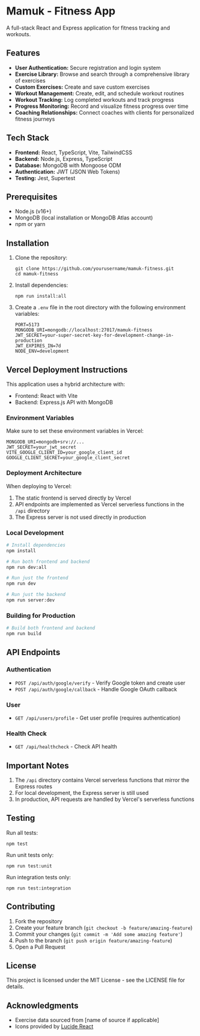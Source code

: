 # Mamuk - Fitness App

A full-stack React and Express application for fitness tracking and workouts.

## Features

- **User Authentication:** Secure registration and login system
- **Exercise Library:** Browse and search through a comprehensive library of exercises
- **Custom Exercises:** Create and save custom exercises
- **Workout Management:** Create, edit, and schedule workout routines
- **Workout Tracking:** Log completed workouts and track progress
- **Progress Monitoring:** Record and visualize fitness progress over time
- **Coaching Relationships:** Connect coaches with clients for personalized fitness journeys

## Tech Stack

- **Frontend:** React, TypeScript, Vite, TailwindCSS
- **Backend:** Node.js, Express, TypeScript
- **Database:** MongoDB with Mongoose ODM
- **Authentication:** JWT (JSON Web Tokens)
- **Testing:** Jest, Supertest

## Prerequisites

- Node.js (v16+)
- MongoDB (local installation or MongoDB Atlas account)
- npm or yarn

## Installation

1. Clone the repository:
   ```
   git clone https://github.com/yourusername/mamuk-fitness.git
   cd mamuk-fitness
   ```

2. Install dependencies:
   ```
   npm run install:all
   ```

3. Create a `.env` file in the root directory with the following environment variables:
   ```
   PORT=5173
   MONGODB_URI=mongodb://localhost:27017/mamuk-fitness
   JWT_SECRET=your-super-secret-key-for-development-change-in-production
   JWT_EXPIRES_IN=7d
   NODE_ENV=development
   ```

## Vercel Deployment Instructions

This application uses a hybrid architecture with:
- Frontend: React with Vite
- Backend: Express.js API with MongoDB

### Environment Variables

Make sure to set these environment variables in Vercel:

```
MONGODB_URI=mongodb+srv://...
JWT_SECRET=your_jwt_secret
VITE_GOOGLE_CLIENT_ID=your_google_client_id
GOOGLE_CLIENT_SECRET=your_google_client_secret
```

### Deployment Architecture

When deploying to Vercel:

1. The static frontend is served directly by Vercel
2. API endpoints are implemented as Vercel serverless functions in the `/api` directory
3. The Express server is not used directly in production

### Local Development

```bash
# Install dependencies
npm install

# Run both frontend and backend
npm run dev:all

# Run just the frontend
npm run dev

# Run just the backend
npm run server:dev
```

### Building for Production

```bash
# Build both frontend and backend
npm run build
```

## API Endpoints

### Authentication

- `POST /api/auth/google/verify` - Verify Google token and create user
- `POST /api/auth/google/callback` - Handle Google OAuth callback

### User

- `GET /api/users/profile` - Get user profile (requires authentication)

### Health Check

- `GET /api/healthcheck` - Check API health

## Important Notes

1. The `/api` directory contains Vercel serverless functions that mirror the Express routes
2. For local development, the Express server is still used
3. In production, API requests are handled by Vercel's serverless functions

## Testing

Run all tests:
```
npm test
```

Run unit tests only:
```
npm run test:unit
```

Run integration tests only:
```
npm run test:integration
```

## Contributing

1. Fork the repository
2. Create your feature branch (`git checkout -b feature/amazing-feature`)
3. Commit your changes (`git commit -m 'Add some amazing feature'`)
4. Push to the branch (`git push origin feature/amazing-feature`)
5. Open a Pull Request

## License

This project is licensed under the MIT License - see the LICENSE file for details.

## Acknowledgments

- Exercise data sourced from [name of source if applicable]
- Icons provided by [Lucide React](https://lucide.dev/)
